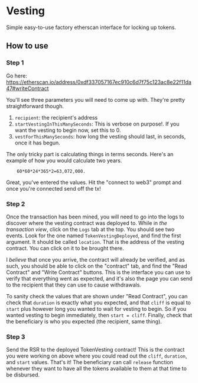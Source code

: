 # Vesting

Simple easy-to-use factory etherscan interface for locking up tokens.

## How to use

### Step 1

Go here: https://etherscan.io/address/0xdf337057167ec910c6d7f75c123ac8e22f11da47#writeContract

You'll see three parameters you will need to come up with. They're pretty straightforward though.

1. `recipient`: the recipient's address
2. `startVestingInThisManySeconds`: This is verbose on purpose!. If you want the vesting to begin now, set this to 0.
3. `vestForThisManySeconds`: how long the vesting should last, in seconds, once it has begun.

The only tricky part is calculating things in terms seconds. Here's an example of how you would calculate two years.

```
    60*60*24*365*2=63,072,000.
```

Great, you've entered the values. Hit the "connect to web3" prompt and once you're connected send off the tx!

### Step 2

Once the transaction has been mined, you will need to go into the logs to discover where the vesting contract was deployed to. While in _the transaction view_, click on the `Logs` tab at the top. You should see two events. Look for the one named `TokenVestingDeployed`, and find the first argument. It should be called `location`. That is the address of the vesting contract. You can click on it to be brought there.

I _believe_ that once you arrive, the contract will already be verified, and as such, you should be able to click on the "contract" tab, and find the "Read Contract" and "Write Contract" buttons. This is the interface you can use to verify that everything went as expected, and it's also the page you can send to the recipient that they can use to cause withdrawals.

To sanity check the values that are shown under "Read Contract", you can check that `duration` is exactly what you expected, and that `cliff` is equal to `start` plus however long you wanted to wait for vesting to begin. So if you wanted vesting to begin immediately, then `start = cliff`. Finally, check that the beneficiary is who you expected (the recipient, same thing).

### Step 3

Send the RSR to the deployed TokenVesting contract! This is the contract you were working on above where you could read out the `cliff`, `duration`, and `start` values. That's it! The beneficiary can call `release` function whenever they want to have all the tokens available to them at that time to be disbursed.
